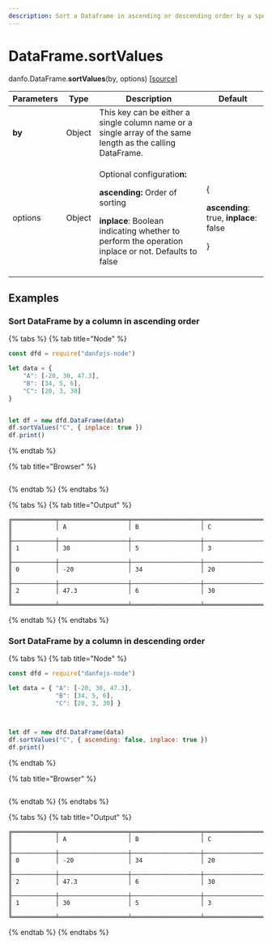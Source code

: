 ```yaml
---
description: Sort a Dataframe in ascending or descending order by a specified column name.
---
```


# DataFrame.sortValues

danfo.DataFrame.**sortValues**(by, options) \[[source](https://github.com/opensource9ja/danfojs/blob/cf5c7ae3a009458e61eedd18d9c9b5b6b10d5276/danfojs/src/core/frame.js#L125)]

| Parameters | Type   | Description                                                                                                                                                                                                                                               | Default                                                                                  |
| ---------- | ------ | --------------------------------------------------------------------------------------------------------------------------------------------------------------------------------------------------------------------------------------------------------- | ---------------------------------------------------------------------------------------- |
| **by**     | Object | This key can be either a single column name or a single array of the same length as the calling DataFrame.                                                                                                                                                |                                                                                          |
| options    | Object | <p>Optional configuratio<strong>n:</strong> </p><p><strong></strong></p><p><strong>ascending:</strong> Order of sorting </p><p></p><p><strong>inplace</strong>: Boolean indicating whether to perform the operation inplace or not. Defaults to false</p> | <p>{</p><p><strong>ascending</strong>: true, <strong>inplace</strong>: false</p><p>}</p> |

## **Examples**

### **Sort DataFrame by a column in ascending order**

{% tabs %}
{% tab title="Node" %}
```javascript
const dfd = require("danfojs-node")

let data = {
    "A": [-20, 30, 47.3],
    "B": [34, 5, 6],
    "C": [20, 3, 30]
}


let df = new dfd.DataFrame(data)
df.sortValues("C", { inplace: true })
df.print()
```
{% endtab %}

{% tab title="Browser" %}
```
```
{% endtab %}
{% endtabs %}

{% tabs %}
{% tab title="Output" %}
```
╔════════════╤═══════════════════╤═══════════════════╤═══════════════════╗
║            │ A                 │ B                 │ C                 ║
╟────────────┼───────────────────┼───────────────────┼───────────────────╢
║ 1          │ 30                │ 5                 │ 3                 ║
╟────────────┼───────────────────┼───────────────────┼───────────────────╢
║ 0          │ -20               │ 34                │ 20                ║
╟────────────┼───────────────────┼───────────────────┼───────────────────╢
║ 2          │ 47.3              │ 6                 │ 30                ║
╚════════════╧═══════════════════╧═══════════════════╧═══════════════════╝
```
{% endtab %}
{% endtabs %}

### **Sort DataFrame by a column in descending order**

{% tabs %}
{% tab title="Node" %}
```javascript
const dfd = require("danfojs-node")

let data = { "A": [-20, 30, 47.3],
             "B": [34, 5, 6],
             "C": [20, 3, 30] }



let df = new dfd.DataFrame(data)
df.sortValues("C", { ascending: false, inplace: true })
df.print()
```
{% endtab %}

{% tab title="Browser" %}
```
```
{% endtab %}
{% endtabs %}

{% tabs %}
{% tab title="Output" %}
```
╔════════════╤═══════════════════╤═══════════════════╤═══════════════════╗
║            │ A                 │ B                 │ C                 ║
╟────────────┼───────────────────┼───────────────────┼───────────────────╢
║ 0          │ -20               │ 34                │ 20                ║
╟────────────┼───────────────────┼───────────────────┼───────────────────╢
║ 2          │ 47.3              │ 6                 │ 30                ║
╟────────────┼───────────────────┼───────────────────┼───────────────────╢
║ 1          │ 30                │ 5                 │ 3                 ║
╚════════════╧═══════════════════╧═══════════════════╧═══════════════════╝
```
{% endtab %}
{% endtabs %}
